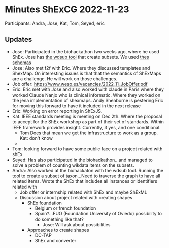 # Minutes ShExCG 2022-11-23
Participants: Andra, Jose, Kat, Tom, Seyed, eric

## Updates
* Jose: Participated in the biohackathon two weeks ago, where he used ShEx. Jose has [the wdsub tool](https://github.com/weso/wdsub) that create subsets. We used [thes schemas](https://github.com/kg-subsetting/biohackathon2022/tree/main/examples/ShEx)
* Jose: Also met f2f with Eric. Where they discussed templates and ShexMap. On interesting issues is that that the semantics of ShExMaps are a challenge. He will work on those challenges. 
* Job offer: https://www.weso.es/vacancies/2022_11_JobOffer.pdf
* Eric: Eric met with Jose and also worked with claude in Paris where they worked Claude Nanjo who is clinical informatic. Where they worked on the jena implementation of shexmaps. Andy Sheaborne is pestering Eric for moving this forward to have it included in the next release
* Eric: Working on error reporting in ShExJS. 
* Kat: IEEE standards meeting is meeting on Dec 2th. Where the proposal to accept for the ShEx workshop as part of their set of standards. Within IEEE framework provides insight. Currently, 3 yes, and one conditional. 
   * Tom Does that mean we get the infrastructure to work as a group. Kat: don't know
   * 
* Tom: looking forward to have some public face on a project related with shEx
* Seyed: Has also participated in the biohackathon...and managed to solve a problem of counting wikdata items on the subsets.
* Andra: Also worked at the biohackaton with the wdsub tool. Running the tool to create a subset of taxon...Need to traverse the graph to have all related items. Wrote the ShEx that includes all instances or identifiers related with
    * Job offer or internship related with ShEx and maybe ShExML
    * Discussion about project related with creating shapes
        * ShEx foundation
            * Belgium or french foundation
            * Spain?...FUO (Foundation University of Oviedo) possibility to do something like that?
                * Jose: Will ask about possibilities
        * Approaches to create shapes
            * DC-TAP
            * ShEx and converter
